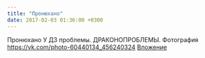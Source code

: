 ```yaml
---
title: "Пронюхано"
date: 2017-02-03 01:36:00 +0300
---
```


Пронюхано
У ДЗ проблемы. ДРАКОНОПРОБЛЕМЫ.
Фотография
<a class="vk-attach" href="https://vk.com/photo-60440134_456240324">https://vk.com/photo-60440134_456240324</a>
<a class="vk-attach" href="https://vk.com/photo-60440134_456240324">Вложение</a>
